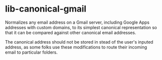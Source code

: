 lib-canonical-gmail
===================

Normalizes any email address on a Gmail server, including Google Apps addresses with custom domains, to its simplest canonical representation so that it can be compared against other canonical email addresses.

The canonical address should not be stored in stead of the user's inputed address, as some folks use these modifications to route their incoming email to particular folders.
